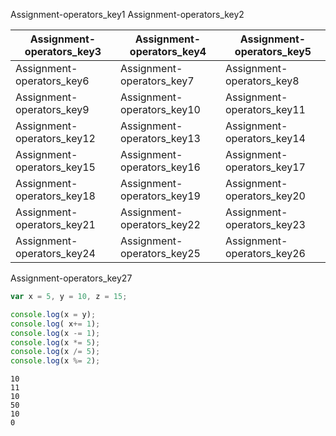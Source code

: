Assignment-operators_key1
Assignment-operators_key2


|Assignment-operators_key3|Assignment-operators_key4|Assignment-operators_key5|
|-----------|-----------|-----------|
|Assignment-operators_key6|Assignment-operators_key7|Assignment-operators_key8|
|Assignment-operators_key9|Assignment-operators_key10|Assignment-operators_key11|
|Assignment-operators_key12|Assignment-operators_key13|Assignment-operators_key14|
|Assignment-operators_key15|Assignment-operators_key16|Assignment-operators_key17|
|Assignment-operators_key18|Assignment-operators_key19|Assignment-operators_key20|
|Assignment-operators_key21|Assignment-operators_key22|Assignment-operators_key23|
|Assignment-operators_key24|Assignment-operators_key25|Assignment-operators_key26|

Assignment-operators_key27
```javascript
var x = 5, y = 10, z = 15;

console.log(x = y);
console.log( x+= 1);
console.log(x -= 1);
console.log(x *= 5);
console.log(x /= 5);
console.log(x %= 2);
 ```

```solution
10
11
10
50
10
0
```